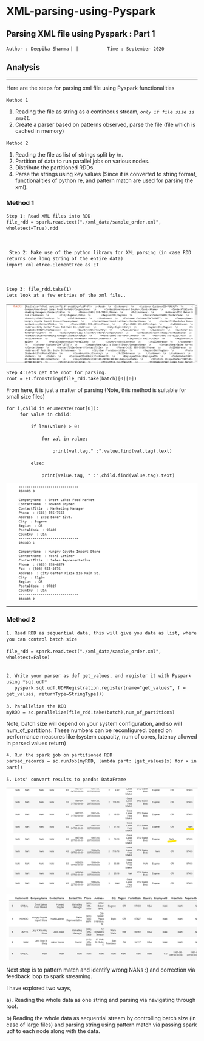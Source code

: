 # XML-parsing-using-Pyspark

## Parsing XML file using Pyspark : Part 1



`Author : Deepika Sharma`    `| | `  `         Time : September 2020`       `                `

## Analysis

***

Here are the steps for parsing xml file using Pyspark functionalities

`Method 1`
1. Reading the file as string as a contineous stream, *`only if file size is small`*.
2. Create a parser based on patterns observed, parse the file (file which is cached in memory)

`Method 2`
1. Reading the file as list of strings split by \n.
2. Partition of data to run parallel jobs on various nodes.
3. Distribute the partitioned RDDs.
4. Parse the strings using key values (Since it is converted to string format, functionalities of python re, and pattern match are used for parsing the xml).



### Method 1

    Step 1: Read XML files into RDD
    file_rdd = spark.read.text("./xml_data/sample_order.xml", wholetext=True).rdd



     Step 2: Make use of the python library for XML parsing (in case RDD returns one long string of the entire data)
    import xml.etree.ElementTree as ET



    Step 3: file_rdd.take(1)
    Lets look at a few entries of the xml file..
  
  ![alt text](https://github.com/Deepika-Sharma08/XML-parsing-using-Pyspark/blob/master/images/im4.png?raw=true)
  


    Step 4:Lets get the root for parsing.
    root = ET.fromstring(file_rdd.take(batch)[0][0])
  
  
  
  From here, it is just a matter of parsing (Note, this method is suitable for small size files)

  
    for i,child in enumerate(root[0]):
         for value in child:

             if len(value) > 0:

                 for val in value:

                     print(val.tag," :",value.find(val.tag).text)

             else:

                 print(value.tag, " :",child.find(value.tag).text)
                 
                 

  ![alt text](https://github.com/Deepika-Sharma08/XML-parsing-using-Pyspark/blob/master/images/im2.png?raw=true)
  


--------------------------------------------------------------------------------------------------------------
### Method 2

    1. Read RDD as sequential data, this will give you data as list, where you can control batch size

    file_rdd = spark.read.text("./xml_data/sample_order.xml", wholetext=False)


    2. Write your parser as def get_values, and register it with Pyspark using *sql.udf*
       pyspark.sql.udf.UDFRegistration.register(name="get_values", f = get_values, returnType=StringType())
       
    3. Parallelize the RDD
    myRDD = sc.parallelize(file_rdd.take(batch),num_of_partitions)
    

Note, batch size will depend on your system configuration, and so will num_of_partitions. These numbers can be reconfigured. based on performance measures like (system capacity, num of cores, latency allowed in parsed values return)


    4. Run the spark job on partitioned RDD
    parsed_records = sc.runJob(myRDD, lambda part: [get_values(x) for x in part])
    
    5. Lets' convert results to pandas DataFrame
  
  
  ![alt text](https://github.com/Deepika-Sharma08/XML-parsing-using-Pyspark/blob/master/images/im1.jpg?raw=true)
  
  ![alt text](https://github.com/Deepika-Sharma08/XML-parsing-using-Pyspark/blob/master/images/im3.png?raw=true)
  
  

Next step is to pattern match and identify wrong NANs :) and correction via feedback loop to spark streaming. 


I have explored two ways,

a). Reading the whole data as one string and parsing via navigating through root.

b) Reading the whole data as sequential stream by controlling batch size (in case of large files) and parsing string using pattern match via passing spark udf to each node along with the data.
